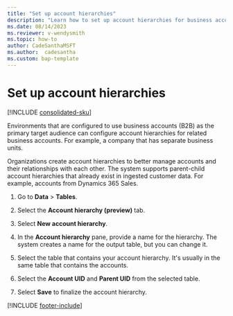 ```yaml
---
title: "Set up account hierarchies"
description: "Learn how to set up account hierarchies for business accounts" 
ms.date: 08/14/2023
ms.reviewer: v-wendysmith
ms.topic: how-to
author: CadeSanthaMSFT
ms.author:  cadesantha
ms.custom: bap-template
---
```


# Set up account hierarchies

[!INCLUDE [consolidated-sku](../includes/consolidated-sku.md)]

Environments that are configured to use business accounts (B2B) as the primary target audience can configure account hierarchies for related business accounts. For example, a company that has separate business units.

Organizations create account hierarchies to better manage accounts and their relationships with each other. The system supports parent-child account hierarchies that already exist in ingested customer data. For example, accounts from Dynamics 365 Sales.

1. Go to **Data** > **Tables**.

1. Select the **Account hierarchy (preview)** tab.

1. Select **New account hierarchy**.

1. In the **Account hierarchy** pane, provide a name for the hierarchy. The system creates a name for the output table, but you can change it.

1. Select the table that contains your account hierarchy. It's usually in the same table that contains the accounts.

1. Select the **Account UID** and **Parent UID** from the selected table.

1. Select **Save** to finalize the account hierarchy.

[!INCLUDE [footer-include](../includes/footer-banner.md)]
